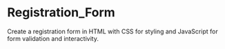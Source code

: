 # Registration_Form
Create a registration form in HTML with CSS for styling and JavaScript for form validation and interactivity.
